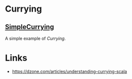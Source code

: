# Currying

## [SimpleCurrying](src/test/scala/org/currying/example/SimpleCurrying.scala)
A simple example of *Currying*.

# Links
* https://dzone.com/articles/understanding-currying-scala